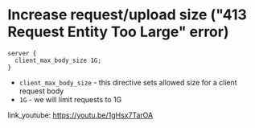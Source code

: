 # Increase request/upload size ("413 Request Entity Too Large" error)

```nginx
server {
  client_max_body_size 1G;
}
```

- `client_max_body_size` - this directive sets allowed size for a client request body
- `1G` - we will limit requests to 1G


link_youtube: https://youtu.be/1gHsx7TarOA
